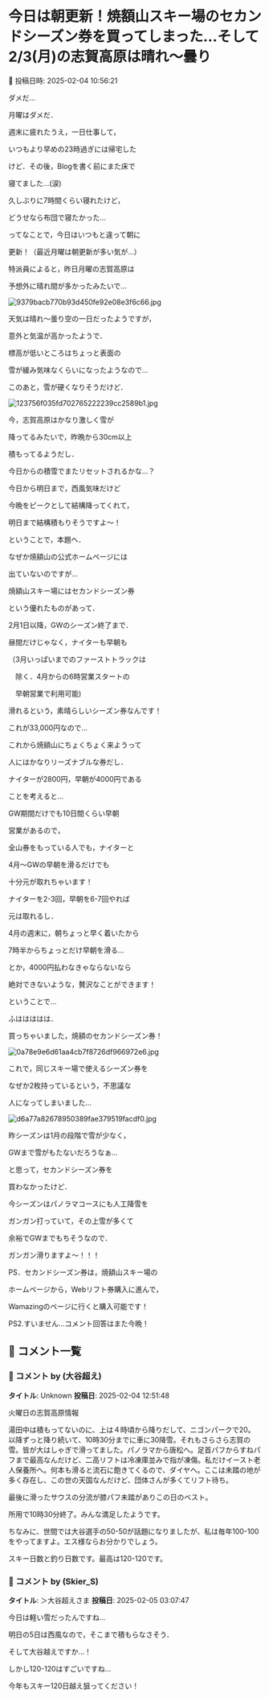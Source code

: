 # 今日は朝更新！焼額山スキー場のセカンドシーズン券を買ってしまった…そして2/3(月)の志賀高原は晴れ～曇り

📅 投稿日時: 2025-02-04 10:56:21

ダメだ…


月曜はダメだ．


週末に疲れたうえ，一日仕事して，


いつもより早めの23時過ぎには帰宅した


けど．その後，Blogを書く前にまた床で


寝てました…(涙)


久しぶりに7時間くらい寝れたけど，


どうせなら布団で寝たかった…





ってなことで，今日はいつもと違って朝に


更新！（最近月曜は朝更新が多い気が…）





特派員によると，昨日月曜の志賀高原は


予想外に晴れ間が多かったみたいで…




![9379bacb770b93d450fe92e08e3f6c66.jpg](images/9379bacb770b93d450fe92e08e3f6c66.jpg)







天気は晴れ～曇り空の一日だったようですが，


意外と気温が高かったようで．


標高が低いところはちょっと表面の


雪が緩み気味なくらいになったようなので…


このあと，雪が硬くなりそうだけど．




![123756f035fd702765222239cc2589b1.jpg](images/123756f035fd702765222239cc2589b1.jpg)







今，志賀高原はかなり激しく雪が


降ってるみたいで，昨晩から30cm以上


積もってるようだし．


今日からの積雪でまたリセットされるかな…？


今日から明日まで，西風気味だけど


今晩をピークとして結構降ってくれて，


明日まで結構積もりそうですよ～！





ということで，本題へ．


なぜか焼額山の公式ホームページには


出ていないのですが…


焼額山スキー場にはセカンドシーズン券


という優れたものがあって．


2月1日以降，GWのシーズン終了まで．


昼間だけじゃなく，ナイターも早朝も


（3月いっぱいまでのファーストトラックは


　除く．4月からの6時営業スタートの


　早朝営業で利用可能)


滑れるという，素晴らしいシーズン券なんです！





これが33,000円なので…


これから焼額山にちょくちょく来ようって


人にはかなりリーズナブルな券だし．


ナイターが2800円，早朝が4000円である


ことを考えると…


GW期間だけでも10日間くらい早朝


営業があるので，


全山券をもっている人でも，ナイターと


4月～GWの早朝を滑るだけでも


十分元が取れちゃいます！





ナイターを2-3回，早朝を6-7回やれば


元は取れるし．


4月の週末に，朝ちょっと早く着いたから


7時半からちょっとだけ早朝を滑る…


とか，4000円払わなきゃならないなら


絶対できないような，贅沢なことができます！





ということで…


ふははははは．


買っちゃいました，焼額のセカンドシーズン券！




![0a78e9e6d61aa4cb7f8726df966972e6.jpg](images/0a78e9e6d61aa4cb7f8726df966972e6.jpg)







これで，同じスキー場で使えるシーズン券を


なぜか2枚持っているという，不思議な


人になってしまいました…




![d6a77a82678950389fae379519facdf0.jpg](images/d6a77a82678950389fae379519facdf0.jpg)







昨シーズンは1月の段階で雪が少なく，


GWまで雪がもたないだろうなぁ…


と思って，セカンドシーズン券を


買わなかったけど．


今シーズンはパノラマコースにも人工降雪を


ガンガン打っていて，その上雪が多くて


余裕でGWまでもちそうなので．


ガンガン滑りますよ～！！！





PS．セカンドシーズン券は，焼額山スキー場の


ホームページから，Webリフト券購入に進んで，


Wamazingのページに行くと購入可能です！





PS2.すいません…コメント回答はまた今晩！

## 💬 コメント一覧

### 💬 コメント by (大谷超え)
**タイトル**: Unknown
**投稿日**: 2025-02-04 12:51:48

火曜日の志賀高原情報

湯田中は積もってないのに、上は４時頃から降りだして、ニゴンパークで20。以降ずっと降り続いて、10時30分までに車に30降雪。それもさらさら志賀の雪。皆が大はしゃぎで滑ってました。パノラマから唐松へ。足首パフからすねパフまで最高なんだけど、二高リフトは冷凍庫並みで指が凍傷。私だけイースト老人保養所へ。何本も滑ると流石に飽きてくるので、ダイヤへ。ここは未踏の地が多く存在し、この世の天国なんだけど、団体さんが多くてリフト待ち。

最後に滑ったサウスの分流が膝パフ未踏がありこの日のベスト。

所用で10時30分終了。みんな満足したようです。

ちなみに、世間では大谷選手の50-50が話題になりましたが、私は毎年100-100をやってますよ。エス様ならお分かりでしょう。

スキー日数と釣り日数です。最高は120-120です。

### 💬 コメント by (Skier_S)
**タイトル**: ＞大谷超えさま
**投稿日**: 2025-02-05 03:07:47

今日は軽い雪だったんですね…

明日の5日は西風なので，そこまで積もらなさそう．

そして大谷越えですか…！

しかし120-120はすごいですね…

今年もスキー120日越え狙ってください！

